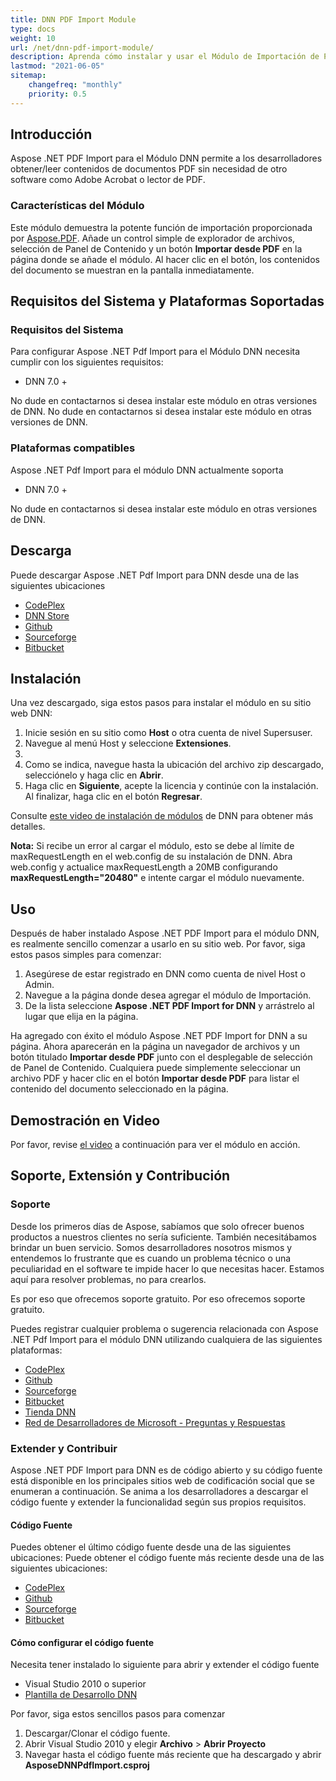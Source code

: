 ```yaml
---
title: DNN PDF Import Module
type: docs
weight: 10
url: /net/dnn-pdf-import-module/
description: Aprenda cómo instalar y usar el Módulo de Importación de PDF para DotNetNuke
lastmod: "2021-06-05"
sitemap:
    changefreq: "monthly"
    priority: 0.5
---
```


## Introducción

Aspose .NET PDF Import para el Módulo DNN permite a los desarrolladores obtener/leer contenidos de documentos PDF sin necesidad de otro software como Adobe Acrobat o lector de PDF.

### Características del Módulo

Este módulo demuestra la potente función de importación proporcionada por [Aspose.PDF](http://www.aspose.com/pdf-component-suite.aspx). Añade un control simple de explorador de archivos, selección de Panel de Contenido y un botón **Importar desde PDF** en la página donde se añade el módulo. Al hacer clic en el botón, los contenidos del documento se muestran en la pantalla inmediatamente.

## Requisitos del Sistema y Plataformas Soportadas

### Requisitos del Sistema

Para configurar Aspose .NET Pdf Import para el Módulo DNN necesita cumplir con los siguientes requisitos:

- DNN 7.0 +

No dude en contactarnos si desea instalar este módulo en otras versiones de DNN.
No dude en contactarnos si desea instalar este módulo en otras versiones de DNN.

### Plataformas compatibles

Aspose .NET Pdf Import para el módulo DNN actualmente soporta

- DNN 7.0 +

No dude en contactarnos si desea instalar este módulo en otras versiones de DNN.

## Descarga

Puede descargar Aspose .NET Pdf Import para DNN desde una de las siguientes ubicaciones

- [CodePlex](https://asposednn.codeplex.com/releases)
- [DNN Store](http://store.dnnsoftware.com/home/product-details/aspose-net-pdf-import-for-dnn-module)
- [Github](https://github.com/asposemarketplace/Aspose_for_DNN/releases)
- [Sourceforge](https://sourceforge.net/projects/asposednn/files/)
- [Bitbucket](https://bitbucket.org/asposemarketplace/aspose-for-dnn/downloads)

## Instalación

Una vez descargado, siga estos pasos para instalar el módulo en su sitio web DNN:

1. Inicie sesión en su sitio como **Host** o otra cuenta de nivel Supersuser.
1. Navegue al menú Host y seleccione **Extensiones**.
1.
1. Como se indica, navegue hasta la ubicación del archivo zip descargado, selecciónelo y haga clic en **Abrir**.
1. Haga clic en **Siguiente**, acepte la licencia y continúe con la instalación. Al finalizar, haga clic en el botón **Regresar**.

Consulte [este video de instalación de módulos](http://www.dnnsoftware.com/community/learn/video-library/view-video/video/542/view/details/how-to-install-a-module-in-dotnetnuke-7) de DNN para obtener más detalles.

**Nota:** Si recibe un error al cargar el módulo, esto se debe al límite de maxRequestLength en el web.config de su instalación de DNN. Abra web.config y actualice maxRequestLength a 20MB configurando **maxRequestLength="20480"** e intente cargar el módulo nuevamente.

## Uso

Después de haber instalado Aspose .NET PDF Import para el módulo DNN, es realmente sencillo comenzar a usarlo en su sitio web. Por favor, siga estos pasos simples para comenzar:

1. Asegúrese de estar registrado en DNN como cuenta de nivel Host o Admin.
1. Navegue a la página donde desea agregar el módulo de Importación.
1. De la lista seleccione **Aspose .NET PDF Import for DNN** y arrástrelo al lugar que elija en la página.

Ha agregado con éxito el módulo Aspose .NET PDF Import for DNN a su página. Ahora aparecerán en la página un navegador de archivos y un botón titulado **Importar desde PDF** junto con el desplegable de selección de Panel de Contenido. Cualquiera puede simplemente seleccionar un archivo PDF y hacer clic en el botón **Importar desde PDF** para listar el contenido del documento seleccionado en la página.

## Demostración en Video

Por favor, revise [el video](https://www.youtube.com/watch?v=Q3z22RQgOe8) a continuación para ver el módulo en acción.

## Soporte, Extensión y Contribución

### **Soporte**

Desde los primeros días de Aspose, sabíamos que solo ofrecer buenos productos a nuestros clientes no sería suficiente. También necesitábamos brindar un buen servicio. Somos desarrolladores nosotros mismos y entendemos lo frustrante que es cuando un problema técnico o una peculiaridad en el software te impide hacer lo que necesitas hacer. Estamos aquí para resolver problemas, no para crearlos.

Es por eso que ofrecemos soporte gratuito.
Por eso ofrecemos soporte gratuito.

Puedes registrar cualquier problema o sugerencia relacionada con Aspose .NET Pdf Import para el módulo DNN utilizando cualquiera de las siguientes plataformas:

- [CodePlex](https://asposednn.codeplex.com/workitem/list/basic)
- [Github](https://github.com/asposemarketplace/Aspose_for_DNN/issues)
- [Sourceforge](https://sourceforge.net/p/asposednn/tickets/)
- [Bitbucket](https://bitbucket.org/asposemarketplace/aspose-for-dnn/issues?status=new&status=open)
- [Tienda DNN](http://store.dnnsoftware.com/help-center/help-desk/ticket-entry/packageid/33060)
- [Red de Desarrolladores de Microsoft - Preguntas y Respuestas](https://code.msdn.microsoft.com/DNN-Import-from-PDF-using-a47ed5b3/view/Discussions#content)

### Extender y Contribuir

Aspose .NET PDF Import para DNN es de código abierto y su código fuente está disponible en los principales sitios web de codificación social que se enumeran a continuación. Se anima a los desarrolladores a descargar el código fuente y extender la funcionalidad según sus propios requisitos.

#### Código Fuente

Puedes obtener el último código fuente desde una de las siguientes ubicaciones:
Puede obtener el código fuente más reciente desde una de las siguientes ubicaciones:

- [CodePlex](https://asposednn.codeplex.com/SourceControl/latest)
- [Github](https://github.com/asposemarketplace/Aspose_for_DNN)
- [Sourceforge](https://sourceforge.net/p/asposednn/code/ci/master/tree/)
- [Bitbucket](https://bitbucket.org/asposemarketplace/aspose-for-dnn/src)

#### Cómo configurar el código fuente

Necesita tener instalado lo siguiente para abrir y extender el código fuente

- Visual Studio 2010 o superior
- [Plantilla de Desarrollo DNN](http://www.aspose.com/docs/display/totalnet/1.2.1+Downloading)

Por favor, siga estos sencillos pasos para comenzar

1. Descargar/Clonar el código fuente.
1. Abrir Visual Studio 2010 y elegir **Archivo** > **Abrir Proyecto**
1. Navegar hasta el código fuente más reciente que ha descargado y abrir **AsposeDNNPdfImport.csproj**


